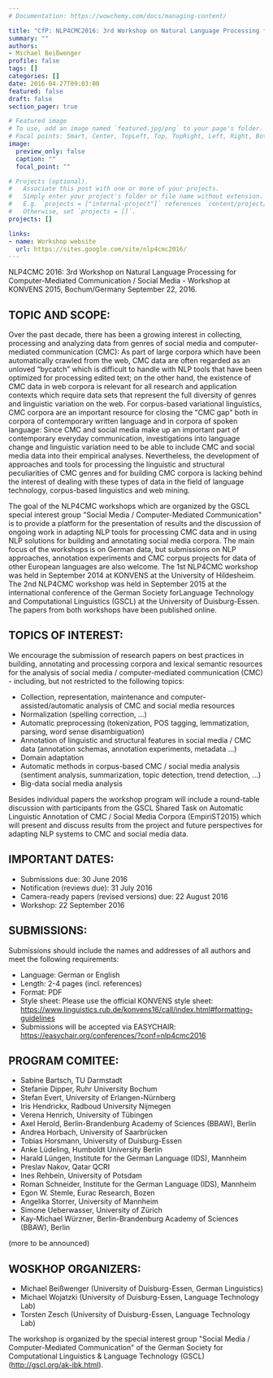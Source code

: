 ```yaml
---
# Documentation: https://wowchemy.com/docs/managing-content/

title: "CfP: NLP4CMC2016: 3rd Workshop on Natural Language Processing for Computer-Mediated Communication / Social Media"
summary: ""
authors:
- Michael Beißwenger
profile: false
tags: []
categories: []
date: 2016-04-27T09:03:00
featured: false
draft: false
section_pager: true

# Featured image
# To use, add an image named `featured.jpg/png` to your page's folder.
# Focal points: Smart, Center, TopLeft, Top, TopRight, Left, Right, BottomLeft, Bottom, BottomRight.
image:
  preview_only: false
  caption: ""
  focal_point: ""

# Projects (optional).
#   Associate this post with one or more of your projects.
#   Simply enter your project's folder or file name without extension.
#   E.g. `projects = ["internal-project"]` references `content/project/deep-learning/index.md`.
#   Otherwise, set `projects = []`.
projects: []

links:
- name: Workshop website
  url: https://sites.google.com/site/nlp4cmc2016/
---
```


NLP4CMC 2016: 3rd Workshop on Natural Language Processing for Computer-Mediated
Communication / Social Media - Workshop at KONVENS 2015, Bochum/Germany
September 22, 2016.

## TOPIC AND SCOPE:
Over the past decade, there has been a growing interest in collecting, processing and analyzing data from genres of social media and computer-mediated communication (CMC): As part of large corpora which have been automatically crawled from the web, CMC data are often regarded as an unloved “bycatch” which is difficult to handle with NLP tools that have been optimized for processing edited text; on the other hand, the existence of CMC data in web corpora is relevant for all research and application contexts which require data sets that represent the full diversity of genres and linguistic variation on the web. For corpus-based variational linguistics, CMC corpora are an important resource for closing the "CMC gap" both in corpora of contemporary written language and in corpora of spoken language: Since CMC and social media make up an important part of contemporary everyday communication, investigations into language change and linguistic variation need to be able to include CMC and social media data into their empirical analyses. Nevertheless, the development of approaches and tools for processing the linguistic and structural peculiarities of CMC genres and for building CMC corpora is lacking behind the interest of dealing with these types of data in the field of language technology, corpus-based linguistics and web mining.

The goal of the NLP4CMC workshops which are organized by the GSCL special interest group "Social Media / Computer-Mediated Communication" is to provide a platform for the presentation of results and the discussion of ongoing work in adapting NLP tools for processing CMC data and in using NLP solutions for building and annotating social media corpora. The main focus of the workshops is on German data, but submissions on NLP approaches, annotation experiments and CMC corpus projects for data of other European languages are also welcome. The 1st NLP4CMC workshop was held in September 2014 at KONVENS at the University of Hildesheim. The 2nd NLP4CMC workshop was held in September 2015 at the international conference of the German Society forLanguage Technology and Computational Linguistics (GSCL) at the University of Duisburg-Essen. The papers from both workshops have been published online.


## TOPICS OF INTEREST:
We encourage the submission of research papers on best practices in building, annotating and processing corpora and lexical semantic resources for the analysis of social media / computer-mediated communication (CMC) - including, but not restricted to the following topics:

* Collection, representation, maintenance and computer-assisted/automatic analysis of CMC and social media resources
* Normalization (spelling correction, ...)
* Automatic preprocessing (tokenization, POS tagging, lemmatization, parsing, word sense disambiguation)
* Annotation of linguistic and structural features in social media / CMC data (annotation schemas, annotation experiments, metadata ...)
* Domain adaptation
* Automatic methods in corpus-based CMC / social media analysis (sentiment analysis, summarization, topic detection, trend detection, ...)
* Big-data social media analysis

Besides individual papers the workshop program will include a round-table discussion with participants from the GSCL Shared Task on Automatic Linguistic Annotation of CMC / Social Media Corpora (EmpiriST2015) which will present and discuss results from the project and future perspectives for adapting NLP systems to CMC and social media data.


## IMPORTANT DATES:
* Submissions due: 30 June 2016
* Notification (reviews due): 31 July 2016
* Camera-ready papers (revised versions) due: 22 August 2016
* Workshop: 22 September 2016


## SUBMISSIONS:
Submissions should include the names and addresses of all authors and meet the following requirements:

* Language: German or English
* Length: 2-4 pages (incl. references)
* Format: PDF
* Style sheet: Please use the official KONVENS style sheet: https://www.linguistics.rub.de/konvens16/call/index.html#formatting-guidelines
* Submissions will be accepted via EASYCHAIR: https://easychair.org/conferences/?conf=nlp4cmc2016


## PROGRAM COMITEE:
* Sabine Bartsch, TU Darmstadt
* Stefanie Dipper, Ruhr University Bochum
* Stefan Evert, University of Erlangen-Nürnberg
* Iris Hendrickx, Radboud University Nijmegen
* Verena Henrich, University of Tübingen
* Axel Herold, Berlin-Brandenburg Academy of Sciences (BBAW), Berlin
* Andrea Horbach, University of Saarbrücken
* Tobias Horsmann, University of Duisburg-Essen
* Anke Lüdeling, Humboldt University Berlin
* Harald Lüngen, Institute for the German Language (IDS), Mannheim
* Preslav Nakov, Qatar QCRI
* Ines Rehbein, University of Potsdam
* Roman Schneider, Institute for the German Language (IDS), Mannheim
* Egon W. Stemle, Eurac Research, Bozen 
* Angelika Storrer, University of Mannheim
* Simone Ueberwasser, University of Zürich
* Kay-Michael Würzner, Berlin-Brandenburg Academy of Sciences (BBAW), Berlin

(more to be announced)


## WOSKHOP ORGANIZERS:
* Michael Beißwenger (University of Duisburg-Essen, German Linguistics)
* Michael Wojatzki (University of Duisburg-Essen, Language Technology Lab)
* Torsten Zesch (University of Duisburg-Essen, Language Technology Lab)

The workshop is organized by the special interest group "Social Media /
Computer-Mediated Communication" of the German Society for Computational
Linguistics & Language Technology (GSCL) (http://gscl.org/ak-ibk.html).

